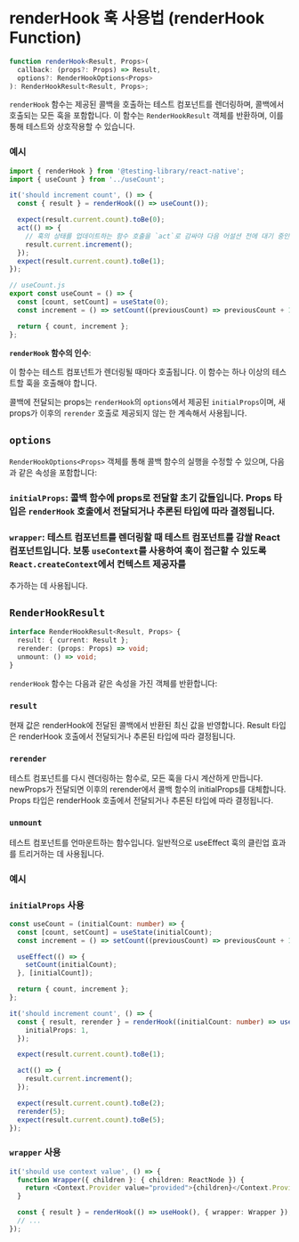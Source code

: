 # renderHook 훅 사용법 (renderHook Function)

```typescript
function renderHook<Result, Props>(
  callback: (props?: Props) => Result,
  options?: RenderHookOptions<Props>
): RenderHookResult<Result, Props>;
```

`renderHook` 함수는 제공된 콜백을 호출하는 테스트 컴포넌트를 렌더링하며, 콜백에서 호출되는 모든 훅을 포함합니다. 이 함수는 `RenderHookResult` 객체를 반환하며, 이를 통해 테스트와
상호작용할 수
있습니다.

### 예시

```Typescript
import { renderHook } from '@testing-library/react-native';
import { useCount } from '../useCount';

it('should increment count', () => {
  const { result } = renderHook(() => useCount());

  expect(result.current.count).toBe(0);
  act(() => {
    // 훅의 상태를 업데이트하는 함수 호출을 `act`로 감싸야 다음 어설션 전에 대기 중인 useEffect가 실행되도록 합니다.
    result.current.increment();
  });
  expect(result.current.count).toBe(1);
});
```

```Typescript
// useCount.js
export const useCount = () => {
  const [count, setCount] = useState(0);
  const increment = () => setCount((previousCount) => previousCount + 1);

  return { count, increment };
};
```

**`renderHook` 함수의 인수**:

이 함수는 테스트 컴포넌트가 렌더링될 때마다 호출됩니다. 이 함수는 하나 이상의 테스트할 훅을 호출해야 합니다.

콜백에 전달되는 props는 `renderHook`의 `options`에서 제공된 `initialProps`이며, 새 props가 이후의 `rerender` 호출로 제공되지 않는 한 계속해서 사용됩니다.

## `options`

`RenderHookOptions<Props>` 객체를 통해 콜백 함수의 실행을 수정할 수 있으며, 다음과 같은 속성을 포함합니다:

### `initialProps`: 콜백 함수에 props로 전달할 초기 값들입니다. Props 타입은 `renderHook` 호출에서 전달되거나 추론된 타입에 따라 결정됩니다.

### `wrapper`: 테스트 컴포넌트를 렌더링할 때 테스트 컴포넌트를 감쌀 React 컴포넌트입니다. 보통 `useContext`를 사용하여 훅이 접근할 수 있도록 `React.createContext`에서 컨텍스트 제공자를

추가하는 데 사용됩니다.

## `RenderHookResult`

```Typescript
interface RenderHookResult<Result, Props> {
  result: { current: Result };
  rerender: (props: Props) => void;
  unmount: () => void;
}
```

`renderHook` 함수는 다음과 같은 속성을 가진 객체를 반환합니다:

### `result`

현재 값은 renderHook에 전달된 콜백에서 반환된 최신 값을 반영합니다. Result 타입은 renderHook 호출에서 전달되거나 추론된 타입에 따라 결정됩니다.

### `rerender`

테스트 컴포넌트를 다시 렌더링하는 함수로, 모든 훅을 다시 계산하게 만듭니다. newProps가 전달되면 이후의 rerender에서 콜백 함수의 initialProps를 대체합니다. Props 타입은
renderHook 호출에서 전달되거나 추론된 타입에 따라 결정됩니다.

### `unmount`

테스트 컴포넌트를 언마운트하는 함수입니다. 일반적으로 useEffect 훅의 클린업 효과를 트리거하는 데 사용됩니다.

### 예시

### `initialProps` 사용

```Typescript
const useCount = (initialCount: number) => {
  const [count, setCount] = useState(initialCount);
  const increment = () => setCount((previousCount) => previousCount + 1);

  useEffect(() => {
    setCount(initialCount);
  }, [initialCount]);

  return { count, increment };
};

it('should increment count', () => {
  const { result, rerender } = renderHook((initialCount: number) => useCount(initialCount), {
    initialProps: 1,
  });

  expect(result.current.count).toBe(1);

  act(() => {
    result.current.increment();
  });

  expect(result.current.count).toBe(2);
  rerender(5);
  expect(result.current.count).toBe(5);
});
```

### `wrapper` 사용

```Typescript
it('should use context value', () => {
  function Wrapper({ children }: { children: ReactNode }) {
    return <Context.Provider value="provided">{children}</Context.Provider>;
  }

  const { result } = renderHook(() => useHook(), { wrapper: Wrapper });
  // ...
});
```